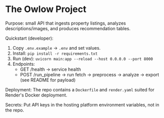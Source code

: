 # The Owlow Project

Purpose: small API that ingests property listings, analyzes descriptions/images, and produces recommendation tables.

Quickstart (developer):
1. Copy `.env.example` -> `.env` and set values.
2. Install: `pip install -r requirements.txt`
3. Run (dev): `uvicorn main:app --reload --host 0.0.0.0 --port 8000`
4. Endpoints:
   - GET /health -> service health
   - POST /run_pipeline -> run fetch -> preprocess -> analyze -> export (see README for payload)

Deployment: The repo contains a `Dockerfile` and `render.yaml` suited for Render's Docker deployment.

Secrets: Put API keys in the hosting platform environment variables, not in the repo.
